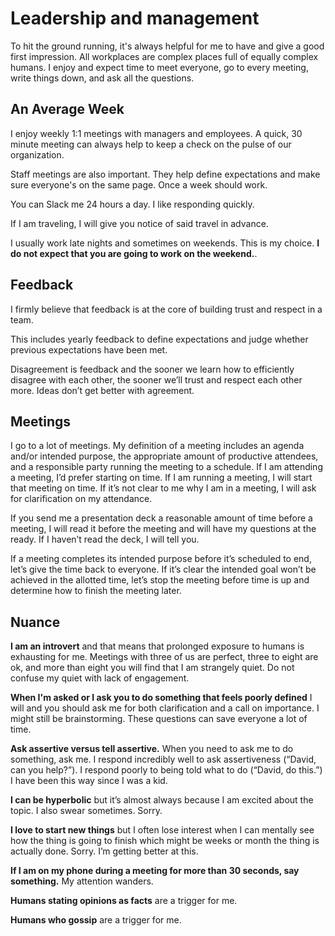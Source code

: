 # Leadership and management

To hit the ground running, it's always helpful for me to have and give a good first impression. All workplaces are complex places full of equally complex humans. I enjoy and expect time to meet everyone, go to every meeting, write things down, and ask all the questions.

## An Average Week

I enjoy weekly 1:1 meetings with managers and employees. A quick, 30 minute meeting can always help to keep a check on the pulse of our organization.

Staff meetings are also important. They help define expectations and make sure everyone's on the same page. Once a week should work.

You can Slack me 24 hours a day. I like responding quickly.

If I am traveling, I will give you notice of said travel in advance.

I usually work late nights and sometimes on weekends. This is my choice. **I do not expect that you are going to work on the weekend.**.

## Feedback

I firmly believe that feedback is at the core of building trust and respect in a team.

This includes yearly feedback to define expectations and judge whether previous expectations have been met.

Disagreement is feedback and the sooner we learn how to efficiently disagree with each other, the sooner we’ll trust and respect each other more. Ideas don’t get better with agreement.

## Meetings

I go to a lot of meetings. My definition of a meeting includes an agenda and/or intended purpose, the appropriate amount of productive attendees, and a responsible party running the meeting to a schedule. If I am attending a meeting, I’d prefer starting on time. If I am running a meeting, I will start that meeting on time. If it’s not clear to me why I am in a meeting, I will ask for clarification on my attendance. 

If you send me a presentation deck a reasonable amount of time before a meeting, I will read it before the meeting and will have my questions at the ready. If I haven’t read the deck, I will tell you.

If a meeting completes its intended purpose before it’s scheduled to end, let’s give the time back to everyone. If it’s clear the intended goal won’t be achieved in the allotted time, let’s stop the meeting before time is up and determine how to finish the meeting later.

## Nuance

**I am an introvert** and that means that prolonged exposure to humans is exhausting for me. Meetings with three of us are perfect, three to eight are ok, and more than eight you will find that I am strangely quiet. Do not confuse my quiet with lack of engagement.

**When I'm asked or I ask you to do something that feels poorly defined** I will and you should ask me for both clarification and a call on importance. I might still be brainstorming. These questions can save everyone a lot of time.

**Ask assertive versus tell assertive.** When you need to ask me to do something, ask me. I respond incredibly well to ask assertiveness (“David, can you help?”). I respond poorly to being told what to do (“David, do this.”) I have been this way since I was a kid.

**I can be hyperbolic** but it’s almost always because I am excited about the topic. I also swear sometimes. Sorry.

**I love to start new things** but I often lose interest when I can mentally see how the thing is going to finish which might be weeks or month the thing is actually done. Sorry. I’m getting better at this.

**If I am on my phone during a meeting for more than 30 seconds, say something.** My attention wanders.

**Humans stating opinions as facts** are a trigger for me.

**Humans who gossip** are a trigger for me.